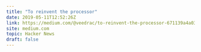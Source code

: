 ```yaml
---
title: "To reinvent the processor"
date: 2019-05-11T12:52:26Z
link: https://medium.com/@veedrac/to-reinvent-the-processor-671139a4a034?utm_medium=RSS&utm_source=hune
site: medium.com
topic: Hacker News
draft: false
---
```

